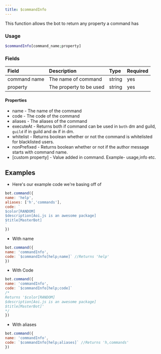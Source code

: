 ```yaml
---
title: $commandInfo
---
```


This function allows the bot to return any property a command has

### Usage 
```php
$commandInfo[command_name;property]
```

### Fields

| Field | Description | Type | Required |
| :--- | :--- | :--- | :--- |
| command name | The name of command | string | yes |
| property | The property to be used|string|yes|

#### Properties

* name - The name of the command
* code - The code of the command
* aliases - The aliases of the command
* executeAt - Returns both if command can be used in `both` dm and guild, `guild` if in guild and `dm` if in dm.
* whitelist - Returns boolean whether or not the command is whitelisted for blacklisted users.
* nonPrefixed - Returns boolean whether or not if the author message starts with command name.
* [custom property] - Value added in command. Example- usage,info etc.

## Examples

- Here's our example code we're basing off of

```javascript
bot.command({
name: 'help',
aliases: ['h','commands'],
code: `
$color[RANDOM]
$description[Aoi.js is an awesome package]
$title[MasterBot]
`
})
```

- With name

```javascript
bot.command({
name: 'commandInfo',
code: `$commandInfo[help;name]` //Returns 'help'
})
```

- With Code

```javascript
bot.command({
name: 'commandInfo',
code: `$commandInfo[help;code]` 
/*
Returns '$color[RANDOM]
$description[Aoi.js is an awesome package]
$title[MasterBot]'
*/
})
```

- With aliases

```javascript
bot.command({
name: 'commandInfo',
code: `$commandInfo[help;aliases]` //Returns 'h,commands'
})
```



